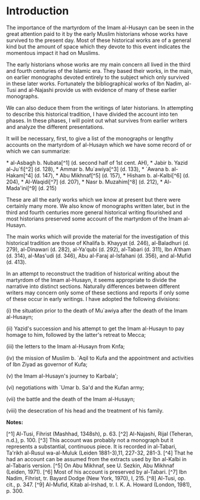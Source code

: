 Introduction
============

The importance of the martyrdom of the Imam al-Husayn can be seen in
the great attention paid to it by the early Muslim historians whose
works have survived to the present day. Most of these historical works
are of a general kind but the amount of space which they devote to this
event indicates the momentous impact it had on Muslims.

The early historians whose works are my main concern all lived in the
third and fourth centuries of the Islamic era. They based their works,
in the main, on earlier monographs devoted entirely to the subject which
only survived in these later works. Fortunately the bibliographical
works of Ibn Nadim, al-Tusi and al-Najashi provide us with evidence of
many of these earlier monographs.

We can also deduce them from the writings of later historians. In
attempting to describe this historical tradition, I have divided the
account into ten phases. In these phases, I will point out what survives
from earlier writers and analyze the different presentations.

It will be necessary, first, to give a list of the monographs or
lengthy accounts on the martyrdom of al-Husayn which we have some record
of or which we can summarize:

\* al-Asbagh b. Nubata[^1] (d. second half of 1st cent. AH),
\* Jabir b. Yazid al-Ju\`fi[^2] (d. 128),
\* Ammar b. Mu\`awiya[^3] (d. 133),
\* \`Awana b. al-Hakam[^4] (d. 147),
\* Abu Mikhnaf[^5] (d. 157),
\* Hisham b. al-Kalbi[^6] (d. 204),
\* Al-Waqidi[^7] (d. 207),
\* Nasr b. Muzahim[^8] (d. 212),
\* Al-Mada'ini[^9] (d. 215)

These are all the early works which we know at present but there were
certainly many more. We also know of monographs written later, but in
the third and fourth centuries more general historical writing
flourished and most historians preserved some account of the martyrdom
of the Imam al-Husayn.

The main works which will provide the material for the investigation of
this historical tradition are those of Khalifa b. Khayyat (d. 246),
al-Baladhuri (d. 279), al-Dinawari (d. 282), al-Ya'qubi (d. 292),
al-Tabari (d. 311), Ibn A'tham (d. 314), al-Mas'udi (d. 346), Abu
al-Faraj al-Isfahani (d. 356), and al-Mufid (d. 413).

In an attempt to reconstruct the tradition of historical writing about
the martyrdom of the Imam al-Husayn, it seems appropriate to divide the
narrative into distinct sections. Naturally differences between
different writers may concern only some of these sections and reports if
only some of these occur in early writings. I have adopted the following
divisions:

(i) the situation prior to the death of Mu\`awiya after the death of
the Imam al-Husayn;

(ii) Yazid's succession and his attempt to get the Imam al-Husayn to
pay homage to him, followed by the latter's retreat to Mecca;

(iii) the letters to the Imam al-Husayn from Knfa;

(iv) the mission of Muslim b. \`Aqil to Kufa and the appointment and
activities of Ibn Ziyad as governor of Kufa;

(v) the Imam al-Husayn's journey to Karbala';

(vi) negotiations with \`Umar b. Sa'd and the Kufan army;

(vii) the battle and the death of the Imam al-Husayn;

(viii) the desecration of his head and the treatment of his family.

**Notes:**

[^1] Al-Tusi, Fihrist (Mashhad, 1348sh), p. 63.
[^2] Al-Najashi, Rijal (Teheran, n.d.), p. 100.
[^3] This account was probably not a monograph but it represents a
substantial, continuous piece. It is recorded in al-Tabari, Ta'rikh
al-Rusul wa-al-Muluk (Leiden 1881-3),11, 227-32, 281-3.
[^4] That he had an account can be assumed from the extracts used by Ibn
al-Kalbi in al-Tabaris version.
[^5] On Abu Mikhnaf, see U. Sezkin, Abu Mikhnaf (Leiden, 1971).
[^6] Most of his account is preserved by al-Tabari.
[^7] Ibn Nadim, Fihrist, tr. Bayard Dodge (New York, 1970), I, 215.
[^8] Al-Tusi, op. cit., p. 347.
[^9] Al-Mufid, Kitab al-Irshad, tr. I. K. A. Howard (London, 1981), p.
300.

